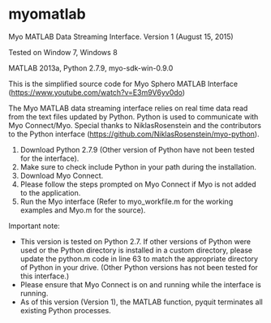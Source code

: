 # myomatlab

Myo MATLAB Data Streaming Interface. Version 1 (August 15, 2015)

Tested on Window 7, Windows 8

MATLAB 2013a, Python 2.7.9, myo-sdk-win-0.9.0

This is the simplified source code for Myo Sphero MATLAB Interface (https://www.youtube.com/watch?v=E3m9V6yv0do)

The Myo MATLAB data streaming interface relies on real time data read from the text files updated by Python. Python is used to communicate with Myo Connect/Myo. Special thanks to NiklasRosenstein and the contributors to the Python interface (https://github.com/NiklasRosenstein/myo-python).

1.	Download Python 2.7.9 (Other version of Python have not been tested for the interface).
2.	Make sure to check include Python in your path during the installation.
3.	Download Myo Connect.
4.	Please follow the steps prompted on Myo Connect if Myo is not added to the application.
5.	Run the Myo interface (Refer to myo_workfile.m for the working examples and Myo.m for the source).

Important note:
- This version is tested on Python 2.7. If other versions of Python were used or the Python directory is installed in a custom directory, please update the python.m code in line 63 to match the appropriate directory of Python in your drive. (Other Python versions has not been tested for this interface.)
- Please ensure that Myo Connect is on and running while the interface is running.
- As of this version (Version 1), the MATLAB function, pyquit terminates all existing Python processes. 
